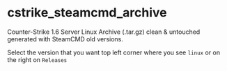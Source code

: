 # cstrike_steamcmd_archive
Counter-Strike 1.6 Server Linux Archive (.tar.gz) clean &amp; untouched generated with SteamCMD old versions.

Select the version that you want top left corner where you see ```linux``` or on the right on ```Releases```
